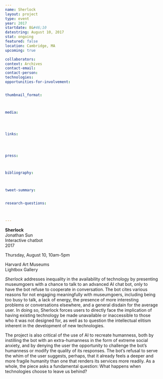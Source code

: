 ```yaml
---
name: Sherlock
layout: project
type: event
year: 2017
startdate: 8&#46;10
datestring: August 10, 2017
stat: ongoing
featured: false
location: Cambridge, MA
upcoming: true

collaborators:
context: Archives
contact-email:
contact-person:
technologies: 
opportunities-for-involvement:


thumbnail_format:



media:




links:




press:



bibliography:



tweet-summary:


research-questions:



---
```

**Sherlock**
<br />Jonathan Sun
<br />Interactive chatbot
<br />2017

Thursday, August 10, 10am-5pm

Harvard Art Museums
<br />Lightbox Gallery

<em>Sherlock</em> addresses inequality in the availability of technology by presenting museumgoers with a chance to talk to an advanced AI chat bot, only to have the bot refuse to cooperate in conversation. The bot cites various reasons for not engaging meaningfully with museumgoers, including being too busy to talk, a lack of energy, the presence of more interesting problems or conversations elsewhere, and a general disdain for the average user. In doing so, Sherlock forces users to directly face the implication of having existing technology be made unavailable or inaccessible to those who it was not designed for, as well as to question the intellectual elitism inherent in the development of new technologies. 

The project is also critical of the use of AI to recreate humanness, both by instilling the bot with an extra-humanness in the form of extreme social anxiety, and by denying the user the opportunity to challenge the bot’s humanness or modify the quality of its responses. The bot’s refusal to serve the whim of the user suggests, perhaps, that it already feels a deeper and more fragile humanity than one that renders its services more readily. As a whole, the piece asks a fundamental question: What happens when technologies choose to leave us behind?

